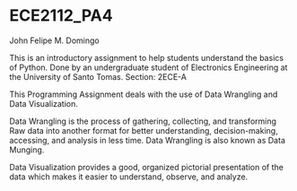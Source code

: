 # ECE2112_PA4
John Felipe M. Domingo

This is an introductory assignment to help students understand the basics of Python.
Done by an undergraduate student of Electronics Engineering at the University of Santo Tomas.
Section: 2ECE-A

This Programming Assignment deals with the use of Data Wrangling and Data Visualization. 

Data Wrangling is the process of gathering, collecting, and transforming Raw data into another
format for better understanding, decision-making, accessing, and analysis in less time. 
Data Wrangling is also known as Data Munging.

Data Visualization provides a good, organized pictorial presentation of the data which makes
it easier to understand, observe, and analyze.

